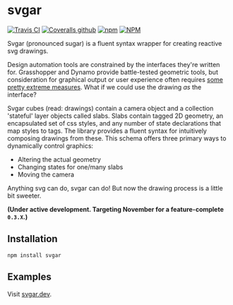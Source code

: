 # svgar

[![Travis CI](https://img.shields.io/travis/com/WeWorkSandbox/svgar?style=flat-square)](https://travis-ci.com/WeWorkSandbox/svgar)
[![Coveralls github](https://img.shields.io/coveralls/github/WeWorkSandbox/svgar?style=flat-square)](https://coveralls.io/github/WeWorkSandbox/svgar)
[![npm](https://img.shields.io/npm/v/svgar.svg?style=flat-square)](https://www.npmjs.com/package/svgar)
[![NPM](https://img.shields.io/npm/l/svgar.svg?style=flat-square)](https://github.com/WeWorkSandbox/svgar/blob/master/LICENSE)

Svgar (pronounced sugar) is a fluent syntax wrapper for creating reactive svg drawings.

Design automation tools are constrained by the interfaces they're written for. Grasshopper and Dynamo provide battle-tested geometric tools, but consideration for graphical output or user experience often requires [some pretty extreme measures](https://www.food4rhino.com/app/human-ui). What if we could use the drawing *as* the interface?

Svgar cubes (read: drawings) contain a camera object and a collection 'stateful' layer objects called slabs. Slabs contain tagged 2D geometry, an encapsulated set of css styles, and any number of state declarations that map styles to tags. The library provides a fluent syntax for intuitively composing drawings from these. This schema offers three primary ways to dynamically control graphics:

- Altering the actual geometry
- Changing states for one/many slabs
- Moving the camera

Anything svg can do, svgar can do! But now the drawing process is a little bit sweeter.

**(Under active development. Targeting November for a feature-complete `0.3.X`.)**

## Installation

`npm install svgar`

## Examples

Visit [svgar.dev](https://svgar.dev).
